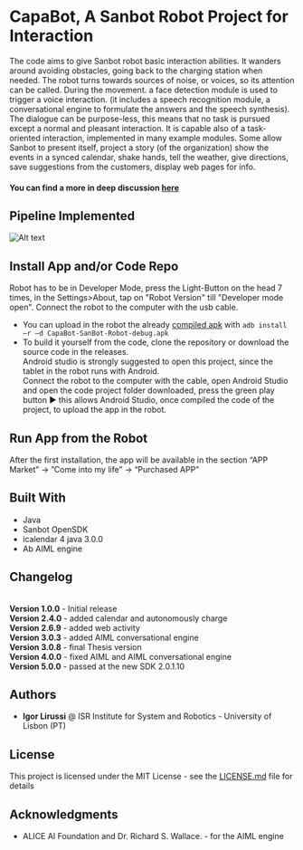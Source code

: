 # CapaBot, A Sanbot Robot Project for Interaction

The code aims to give Sanbot robot basic interaction abilities. It wanders around avoiding obstacles, going back to the charging station when needed. The robot turns towards sources of noise, or voices, so its attention can be called.
During the movement. a face detection module is used to trigger a voice interaction. (it includes a speech recognition module, a conversational engine to formulate the answers and the speech synthesis). The dialogue can be purpose-less, this means that no task is pursued except a normal and pleasant interaction. It is capable also of a task-oriented interaction, implemented in many example modules. Some allow Sanbot to present itself, project a story (of the organization) show the events in a synced calendar, shake hands, tell the weather, give directions, save suggestions from the customers, display web pages for info.

#### You can find a more in deep discussion [here](https://amslaurea.unibo.it/19120/)

<!--
## Video of the Result
[![Sanbot Interaction](http://i3.ytimg.com/)](https://youtu.be/)
-->

## Pipeline Implemented
![Alt text](readme-images/Pipeline.jpg?raw=true "Pipeline")

## Install App and/or Code Repo
Robot has to be in Developer Mode, press the Light-Button on the head 7 times, in the Settings>About, tap on "Robot Version" till "Developer mode open". Connect the robot to the computer with the usb cable.
- You can upload in the robot the already [compiled apk](https://github.com/igor-lirussi/CapaBot-SanBot-Robot/releases/latest) with  `adb install –r –d CapaBot-SanBot-Robot-debug.apk` 
- To build it yourself from the code, clone the repository or download the source code in the releases. <br>
Android studio is strongly suggested to open this project, since the tablet in the robot runs with Android. <br>
Connect the robot to the computer with the cable, open Android Studio and open the code project folder downloaded, press the green play button :arrow_forward: this allows Android Studio, once compiled the code of the project, to upload the app in the robot.

## Run App from the Robot
After the first installation, the app will be available in the section “APP Market” -> ”Come into my life” -> “Purchased APP”


## Built With

*   Java
*   Sanbot OpenSDK
*   icalendar 4 java 3.0.0
*   Ab AIML engine

## Changelog
<br>**Version 1.0.0** - Initial release
<br>**Version 2.4.0** - added calendar and autonomously charge
<br>**Version 2.6.9** - added web activity
<br>**Version 3.0.3** - added AIML conversational engine
<br>**Version 3.0.8** - final Thesis version
<br>**Version 4.0.0** - fixed AIML and AIML conversational engine
<br>**Version 5.0.0** - passed at the new SDK 2.0.1.10

## Authors

*   **Igor Lirussi** @ ISR Institute for System and Robotics - University of Lisbon (PT)

## License

This project is licensed under the MIT License - see the [LICENSE.md](LICENSE) file for details

## Acknowledgments
*   ALICE AI Foundation and Dr. Richard S. Wallace. - for the AIML engine
